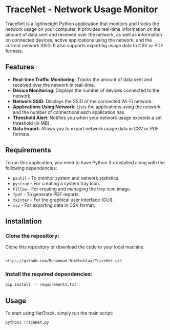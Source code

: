 # TraceNet - Network Usage Monitor

TraceNet is a lightweight Python application that monitors and tracks the network usage on your computer. It provides real-time information on the amount of data sent and received over the network, as well as information on connected devices, active applications using the network, and the current network SSID. It also supports exporting usage data to CSV or PDF formats.

## Features
- **Real-time Traffic Monitoring**: Tracks the amount of data sent and received over the network in real-time.
- **Device Monitoring**: Displays the number of devices connected to the network.
- **Network SSID**: Displays the SSID of the connected Wi-Fi network.
- **Applications Using Network**: Lists the applications using the network and the number of connections each application has.
- **Threshold Alert**: Notifies you when your network usage exceeds a set threshold (in MB).
- **Data Export**: Allows you to export network usage data in CSV or PDF formats.

## Requirements

To run this application, you need to have Python 3.x installed along with the following dependencies:

- `psutil` - To monitor system and network statistics.
- `pystray` - For creating a system tray icon.
- `Pillow` - For creating and managing the tray icon image.
- `fpdf` - To generate PDF reports.
- `tkinter` - For the graphical user interface (GUI).
- `csv` - For exporting data in CSV format.

## Installation

### Clone the repository:

Clone this repository or download the code to your local machine.
```bash

https://github.com/Muhammad-BinMushtaq/TraceNet.git
```

### Install the required dependencies:
```bash
pip install -r requirements.txt
```
## Usage

To start using NetTrack, simply run the main script:

```bash
python3 TraceNet.py
```



